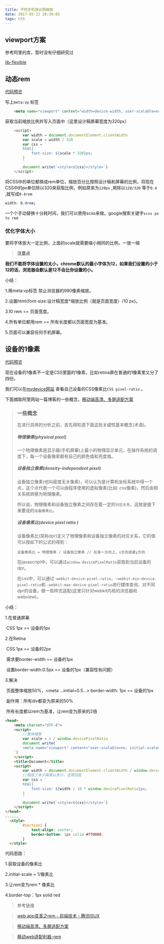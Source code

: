 ```yaml
---
title: 不同手机按比例缩放
date: 2017-05-22 20:39:03
tags: CSS
---
```

## viewport方案

参考阿里的库，暂时没有仔细研究过

[lib-flexible](https://github.com/amfe/lib-flexible)



## 动态rem

[代码预览](https://github.com/gl09025/demos/blob/master/34lesson-rem/rem.html)

写上`meta:vp` 标签

```html
    <meta name="viewport" content="width=device-width, user-scalable=no, initial-scale=1.0, maximum-scale=1.0, minimum-scale=1.0">
```

获取当前缩放比例并写入页面中（这里设计稿屏幕宽度为320px）

```javascript
    <script>
        var width = document.documentElement.clientWidth
        var scale = width / 320
        var css = `
        html{
            font-size: ${scale * 320}px;
        }
        `
        document.write(`<style>${css}</style>`)
    </script>
```

将CSS中的单位都换成rem单位，缩放百分比按照设计稿和屏幕的比例，将现在CSS中的px单位除以320来获取比例，例如原来为`128px` ,用除以`128/320` 等于`0.4` ,就写成`0.4rem` 

```css
width: 0.4rem;
```

一个个手动替换十分耗时间，我们可以使用scss来做。google搜索关键字`scss px to rem`



### 优化字体大小

要将字体放大一定比例，上面的scale就需要缩小相同的比例。一放一缩
> **注意点** 

**我们不能将字体设置的太小，chrome默认的最小字体为12，如果我们设置的小于12的话，浏览器会默认是12不会比你设置的小。** 



小结：

1.用meta:vp标签 禁止浏览器的980像素缩放。

2.设置html{font-size:设计稿宽度*缩放比例（就是页面宽度）/10 px}。

3.10 rem == 页面宽度。

4.所有单位都用rem == 所有长度都以页面宽度为基准。

5.页面可以兼容任何手机屏幕。







## 设备的1像素

[代码预览](https://github.com/gl09025/demos/blob/master/34lesson-rem/1px.html)

现在设备的1像素不一定是CSS里面的1像素，比如retina屏在普通的1像素里又分了四份。

我们可以在[mydevice网站](http://mydevice.io/) 查看自己设备的CSS像素比`CSS pixel-ratio` 。

下面摘取阿里网站一篇博客的一些概念，[移动端高清、多屏适配方案](http://www.aliued.com/?p=3166)

>### 一些概念
>
>在进行具体的分析之前，首先得知道下面这些关键性基本概念(术语)。
>
>##### 物理像素(physical pixel)
>
>一个物理像素是显示器(手机屏幕)上最小的物理显示单元，在操作系统的调度下，每一个设备像素都有自己的颜色值和亮度值。
>
>##### 设备独立像素(density-independent pixel)
>
>设备独立像素(也叫密度无关像素)，可以认为是计算机坐标系统中得一个点，这个点代表一个可以由程序使用的虚拟像素(比如: css像素)，然后由相关系统转换为物理像素。
>
>所以说，物理像素和设备独立像素之间存在着一定的`对应关系`，这就是接下来要说的`设备像素比`。
>
>##### 设备像素比(device pixel ratio )
>
>设备像素比(简称dpr)定义了物理像素和设备独立像素的对应关系，它的值可以按如下的公式的得到：
>
>```
>设备像素比 = 物理像素 / 设备独立像素 // 在某一方向上，x方向或者y方向
>
>```
>
>在javascript中，可以通过`window.devicePixelRatio`获取到当前设备的dpr。
>
>在css中，可以通过`-webkit-device-pixel-ratio`，`-webkit-min-device-pixel-ratio`和 `-webkit-max-device-pixel-ratio`进行媒体查询，对不同dpr的设备，做一些样式适配(这里只针对webkit内核的浏览器和webview)。





小结：

1.在普通屏幕

​	CSS 1px == 设备的1px

2.在Retina

​	CSS 1px == 设备的2px

​	需求要border-width == 设备的1px

​	设置border-width:0.5px == 设备的1px（兼容性有问题）

3.解决

​	页面整体缩放50%，<meta ...initial=0.5...> border-width: 1px == 设备的1px

​	副作用：所有div都变为原来的50%

​	所有长度都以rem为基准，让rem变为原来的2倍



```html
<head>
    <meta charset="UTF-8">
    <script>
        //整体缩放
        var scale = 1 / window.devicePixelRatio
        document.write(`
        <meta name="viewport" content="user-scalable=no, initial-scale=${scale}, maximum-scale=${scale}, minimum-scale=${scale}">
    `)
    </script>
    <title>Document</title>
    <script>
        var width = document.documentElement.clientWidth / window.devicePixelRatio
        //缩放了多少再乘以多少，还原回去
        var css = `
        html{
            font-size: ${width / 10 * window.devicePixelRatio}px;
        }
        `
        document.write(`<style>${css}</style>`)
    </script>
</head>
......
  <style>
        #section1 {
            text-align: center;
            border-bottom: 1px solid #ff0000;
        }
  </style>
```

代码思路：

1.获取设备的像素比

2.initial-scale = 1/像素比

3.让rem变为rem * 像素比

4.border-top：1px solid red





> 参考链接

>[web app变革之rem - 前端技术 - 腾讯ISUX](https://isux.tencent.com/web-app-rem.html)

>[移动端高清、多屏适配方案](http://www.aliued.com/?p=3166)

>[移动web适配利器-rem](http://www.alloyteam.com/2016/03/mobile-web-adaptation-tool-rem/)